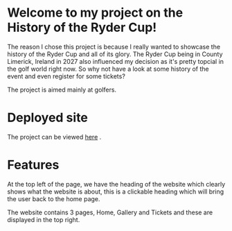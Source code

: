 # Welcome to my project on the History of the Ryder Cup! 

The reason I chose this project is because I really wanted to showcase the history of the Ryder Cup and all of its glory. The Ryder Cup being in County Limerick, Ireland in 2027 also influenced my decision as it's pretty topcial in the golf world right now. So why not have a look at some history of the event and even register for some tickets? 

The project is aimed mainly at golfers.

# Deployed site

The project can be viewed [here](https://drennan98.github.io/History-of-the-Ryder-Cup/) .

# Features 

At the top left of the page, we have the heading of the website which clearly shows what the website is about, this is a clickable heading which will bring the user back to the home page. 

The website contains 3 pages, Home, Gallery and Tickets and these are displayed in the top right. 
